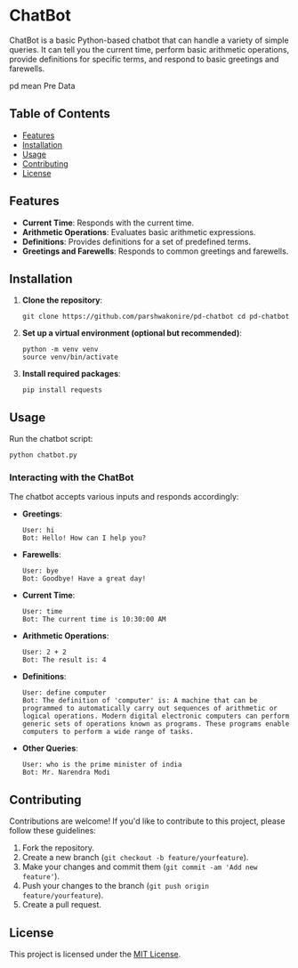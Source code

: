 <!DOCTYPE html>
<html lang="en">
<head>
  <meta charset="UTF-8">
  <meta name="viewport" content="width=device-width, initial-scale=1.0">
  
</head>
<body>
<h1>ChatBot</h1>
    <p>ChatBot is a basic Python-based chatbot that can handle a variety of simple queries. It can tell you the current time, perform basic arithmetic operations, provide definitions for specific terms, and respond to basic greetings and farewells.</p>
  
  <p>pd mean Pre Data </p>
    <h2>Table of Contents</h2>
  <ul>
    <li><a href="#features">Features</a></li>
    <li><a href="#installation">Installation</a></li>
    <li><a href="#usage">Usage</a></li>
    <li><a href="#contributing">Contributing</a></li>
    <li><a href="#license">License</a></li>

  </ul>
    <h2 id="features">Features</h2>
    <ul>
        <li><strong>Current Time</strong>: Responds with the current time.</li>
        <li><strong>Arithmetic Operations</strong>: Evaluates basic arithmetic expressions.</li>
        <li><strong>Definitions</strong>: Provides definitions for a set of predefined terms.</li>
        <li><strong>Greetings and Farewells</strong>: Responds to common greetings and farewells.</li>
    </ul>
    <h2 id="installation">Installation</h2>
    <ol>
        <li><strong>Clone the repository</strong>:
            <pre><code>git clone https://github.com/parshwakonire/pd-chatbot cd pd-chatbot</code></pre>
        </li>
        <li><strong>Set up a virtual environment (optional but recommended)</strong>:
            <pre><code>python -m venv venv
source venv/bin/activate  <!-- On Windows use `venv\Scripts\activate` --></code></pre>
        </li>
        <li><strong>Install required packages</strong>:
            <pre><code>pip install requests</code></pre>
        </li>
    </ol>
    <h2 id = "usage">Usage</h2>
    <p>Run the chatbot script:</p>
    <pre><code>python chatbot.py</code></pre>
    <h3>Interacting with the ChatBot</h3>
    <p>The chatbot accepts various inputs and responds accordingly:</p>
    <ul>
        <li><strong>Greetings</strong>:
            <pre><code>User: hi
Bot: Hello! How can I help you?</code></pre>
        </li>
        <li><strong>Farewells</strong>:
            <pre><code>User: bye
Bot: Goodbye! Have a great day!</code></pre>
        </li>
        <li><strong>Current Time</strong>:
            <pre><code>User: time
Bot: The current time is 10:30:00 AM</code></pre>
        </li>
        <li><strong>Arithmetic Operations</strong>:
            <pre><code>User: 2 + 2
Bot: The result is: 4</code></pre>
        </li>
        <li><strong>Definitions</strong>:
            <pre><code>User: define computer
Bot: The definition of 'computer' is: A machine that can be programmed to automatically carry out sequences of arithmetic or logical operations. Modern digital electronic computers can perform generic sets of operations known as programs. These programs enable computers to perform a wide range of tasks.</code></pre>
        </li>
        <li><strong>Other Queries</strong>:
            <pre><code>User: who is the prime minister of india
Bot: Mr. Narendra Modi</code></pre>
        </li>
    </ul>
   <h2 id="contributing">Contributing</h2>
  <p>Contributions are welcome! If you'd like to contribute to this project, please follow these guidelines:</p>
  <ol>
    <li>Fork the repository.</li>
    <li>Create a new branch (<code>git checkout -b feature/yourfeature</code>).</li>
    <li>Make your changes and commit them (<code>git commit -am 'Add new feature'</code>).</li>
    <li>Push your changes to the branch (<code>git push origin feature/yourfeature</code>).</li>
    <li>Create a pull request.</li>
  </ol>
   
  <h2 id="license">License</h2>
  <p>This project is licensed under the <a href="LICENSE">MIT License</a>.</p>
  </body>
</html>
